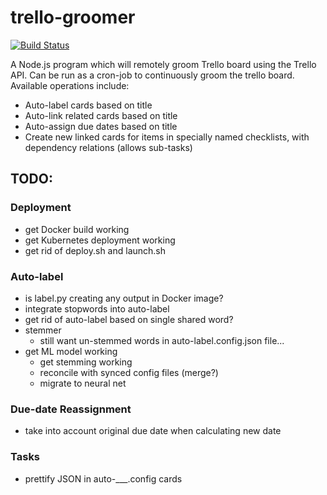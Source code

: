 # trello-groomer

[![Build Status](https://travis-ci.com/sth144/trello-groomer.svg?branch=master)](https://travis-ci.com/sth144/trello-groomer)

A Node.js program which will remotely groom Trello board using the Trello API. Can be run as a cron-job to continuously groom the trello board. Available operations include:
 * Auto-label cards based on title
 * Auto-link related cards based on title
 * Auto-assign due dates based on title
 * Create new linked cards for items in specially named checklists, with dependency relations (allows sub-tasks)

## TODO:
### Deployment
* get Docker build working
* get Kubernetes deployment working
* get rid of deploy.sh and launch.sh
### Auto-label
* is label.py creating any output in Docker image?
* integrate stopwords into auto-label
* get rid of auto-label based on single shared word?
* stemmer
    * still want un-stemmed words in auto-label.config.json file...
* get ML model working
    * get stemming working
    * reconcile with synced config files (merge?)
    * migrate to neural net
### Due-date Reassignment
* take into account original due date when calculating new date
### Tasks
* prettify JSON in auto-___.config cards